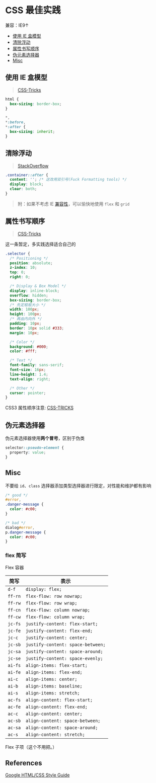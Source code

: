 # CSS 最佳实践

兼容：IE9↑

- [使用 IE 盒模型](#使用-ie-盒模型)
- [清除浮动](#清除浮动)
- [属性书写顺序](#属性书写顺序)
- [伪元素选择器](#伪元素选择器)
- [Misc](#Misc)

## 使用 IE 盒模型

> [CSS-Tricks](https://css-tricks.com/inheriting-box-sizing-probably-slightly-better-best-practice/)

```css
html {
  box-sizing: border-box;
}

*,
*:before,
*:after {
  box-sizing: inherit;
}
```

## 清除浮动

> [StackOverflow](https://stackoverflow.com/questions/211383/what-methods-of-clearfix-can-i-use/1633170#1633170)

```css
.container::after {
  content: ''; /* 这改用双引号(Fuck Formatting tools) */
  display: block;
  clear: both;
}
```

> 附：如果不考虑 IE [兼容性](https://caniuse.com/#search=flexbox)，可以愉快地使用 `flex` 和 `grid`

## 属性书写顺序

> [CSS-Tricks](https://css-tricks.com/poll-results-how-do-you-order-your-css-properties/)

这一条暂定，多实践选择适合自己的

```css
.selector {
  /* Positioning */
  position: absolute;
  z-index: 10;
  top: 0;
  right: 0;

  /* Display & Box Model */
  display: inline-block;
  overflow: hidden;
  box-sizing: border-box;
  /* 先定框框大小 */
  width: 100px;
  height: 100px;
  /* 再由内向外 */
  padding: 10px;
  border: 10px solid #333;
  margin: 10px;

  /* Color */
  background: #000;
  color: #fff;

  /* Text */
  font-family: sans-serif;
  font-size: 16px;
  line-height: 1.4;
  text-align: right;

  /* Other */
  cursor: pointer;
}
```

CSS3 属性顺序注意: [CSS-TRICKS](https://css-tricks.com/ordering-css3-properties/)

## 伪元素选择器

伪元素选择器使用**两个冒号**，区别于伪类

```css
selector::pseudo-element {
  property: value;
}
```

## Misc

不要给 `id`、`class` 选择器添加类型选择器进行限定，对性能和维护都有影响

```css
/* good */
#error,
.danger-message {
  color: #c00;
}

/* bad */
dialog#error,
p.danger-message {
  color: #c00;
}
```

### flex 简写

Flex 容器

| 简写    | 表示                              |
| ------- | --------------------------------- |
| `d-f`   | `display: flex;`                  |
| `ff-rn` | `flex-flow: row nowrap;`          |
| `ff-rw` | `flex-flow: row wrap;`            |
| `ff-cn` | `flex-flow: column nowrap;`       |
| `ff-cw` | `flex-flow: column wrap;`         |
| `jc-fs` | `justify-content: flex-start;`    |
| `jc-fe` | `justify-content: flex-end;`      |
| `jc-c`  | `justify-content: center;`        |
| `jc-sb` | `justify-content: space-between;` |
| `jc-sa` | `justify-content: space-around;`  |
| `jc-se` | `justify-content: space-evenly;`  |
| `ai-fs` | `align-items: flex-start;`        |
| `ai-fe` | `align-items: flex-end;`          |
| `ai-c`  | `align-items: center;`            |
| `ai-b`  | `align-items: baseline;`          |
| `ai-s`  | `align-items: stretch;`           |
| `ac-fs` | `align-content: flex-start;`      |
| `ac-fe` | `align-content: flex-end;`        |
| `ac-c`  | `align-content: center;`          |
| `ac-sb` | `align-content: space-between;`   |
| `ac-sa` | `align-content: space-around;`    |
| `ac-s`  | `align-content: stretch;`         |

Flex 子项（这个不用把。）

<!-- | 简写    | 表示                              |
| ------- | --------------------------------- | -->

## References

[Google HTML/CSS Style Guide](https://google.github.io/styleguide/htmlcssguide.html#CSS_Style_Rules)
